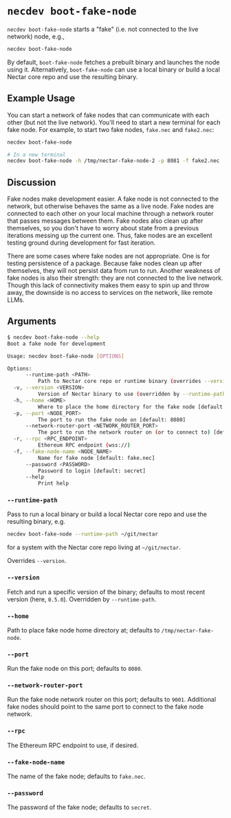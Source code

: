 # `necdev boot-fake-node`

`necdev boot-fake-node` starts a "fake" (i.e. not connected to the live network) node, e.g.,

```bash
necdev boot-fake-node
```

By default, `boot-fake-node` fetches a prebuilt binary and launches the node using it.
Alternatively, `boot-fake-node` can use a local binary or build a local Nectar core repo and use the resulting binary.

## Example Usage

You can start a network of fake nodes that can communicate with each other (but not the live network).
You'll need to start a new terminal for each fake node.
For example, to start two fake nodes, `fake.nec` and `fake2.nec`:

```bash
necdev boot-fake-node

# In a new terminal
necdev boot-fake-node -h /tmp/nectar-fake-node-2 -p 8081 -f fake2.nec
```

## Discussion

Fake nodes make development easier.
A fake node is not connected to the network, but otherwise behaves the same as a live node.
Fake nodes are connected to each other on your local machine through a network router that passes messages between them.
Fake nodes also clean up after themselves, so you don't have to worry about state from a previous iterations messing up the current one.
Thus, fake nodes are an excellent testing ground during development for fast iteration.

There are some cases where fake nodes are not appropriate.
One is for testing persistence of a package.
Because fake nodes clean up after themselves, they will not persist data from run to run.
Another weakness of fake nodes is also their strength: they are not connected to the live network.
Though this lack of connectivity makes them easy to spin up and throw away, the downside is no access to services on the network, like remote LLMs.

## Arguments

```bash
$ necdev boot-fake-node --help
Boot a fake node for development

Usage: necdev boot-fake-node [OPTIONS]

Options:
      --runtime-path <PATH>
          Path to Nectar core repo or runtime binary (overrides --version)
  -v, --version <VERSION>
          Version of Nectar binary to use (overridden by --runtime-path) [default: 0.5.0]
  -h, --home <HOME>
          Where to place the home directory for the fake node [default: /tmp/nectar-fake-node]
  -p, --port <NODE_PORT>
          The port to run the fake node on [default: 8080]
      --network-router-port <NETWORK_ROUTER_PORT>
          The port to run the network router on (or to connect to) [default: 9001]
  -r, --rpc <RPC_ENDPOINT>
          Ethereum RPC endpoint (wss://)
  -f, --fake-node-name <NODE_NAME>
          Name for fake node [default: fake.nec]
      --password <PASSWORD>
          Password to login [default: secret]
      --help
          Print help
```

### `--runtime-path`

Pass to run a local binary or build a local Nectar core repo and use the resulting binary, e.g.

```bash
necdev boot-fake-node --runtime-path ~/git/nectar
```

for a system with the Nectar core repo living at `~/git/nectar`.

Overrides `--version`.

### `--version`

Fetch and run a specific version of the binary; defaults to most recent version (here, `0.5.0`).
Overridden by `--runtime-path`.

### `--home`

Path to place fake node home directory at; defaults to `/tmp/nectar-fake-node`.

### `--port`

Run the fake node on this port; defaults to `8080`.

### `--network-router-port`

Run the fake node network router on this port; defaults to `9001`.
Additional fake nodes should point to the same port to connect to the fake node network.

### `--rpc`

The Ethereum RPC endpoint to use, if desired.

### `--fake-node-name`

The name of the fake node; defaults to `fake.nec`.

### `--password`

The password of the fake node; defaults to `secret`.
